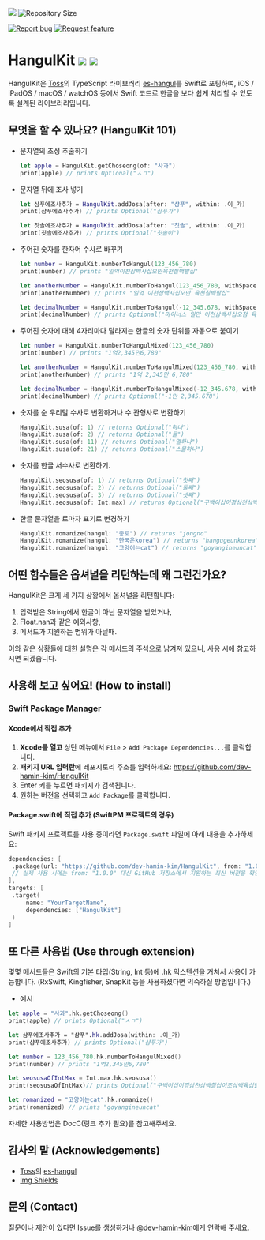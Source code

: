 <!--배지-->
![][license-shield] ![Repository Size][repository-size-shield]

<!--프로젝트 대문 이미지-->

<!--프로젝트 버튼-->
[![Report bug][report-bug-shield]][report-bug-url] [![Request feature][request-feature-shield]][request-feature-url]

<!--Url for Badges-->
[license-shield]: https://img.shields.io/github/license/dev-hamin-kim/HangulKit?labelColor=D8D8D8&color=04B4AE
[repository-size-shield]: https://img.shields.io/github/repo-size/dev-hamin-kim/HangulKit?labelColor=D8D8D8&color=BE81F7

<!--Url for Buttons-->
[readme-eng-shield]: https://img.shields.io/badge/-readme%20in%20English-2E2E2E?style=for-the-badge

[report-bug-shield]: https://img.shields.io/badge/-%F0%9F%90%9E%20report%20bug-F5A9A9?style=for-the-badge
[report-bug-url]: https://github.com/dev-hamin-kim/HangulKit/issues

[request-feature-shield]: https://img.shields.io/badge/-%E2%9C%A8%20request%20feature-A9D0F5?style=for-the-badge
[request-feature-url]: https://github.com/dev-hamin-kim/HangulKit/issues

<!--URLS-->
[license-url]: LICENSE

# HangulKit [![](https://img.shields.io/endpoint?url=https%3A%2F%2Fswiftpackageindex.com%2Fapi%2Fpackages%2Fdev-hamin-kim%2FHangulKit%2Fbadge%3Ftype%3Dswift-versions)](https://swiftpackageindex.com/dev-hamin-kim/HangulKit) [![](https://img.shields.io/endpoint?url=https%3A%2F%2Fswiftpackageindex.com%2Fapi%2Fpackages%2Fdev-hamin-kim%2FHangulKit%2Fbadge%3Ftype%3Dplatforms)](https://swiftpackageindex.com/dev-hamin-kim/HangulKit)

HangulKit은 [Toss](https://github.com/toss)의 TypeScript 라이브러리 [es-hangul](https://github.com/toss/es-hangul)를 Swift로 포팅하여,
iOS / iPadOS / macOS / watchOS 등에서 Swift 코드로 한글을 보다 쉽게 처리할 수 있도록 설계된 라이브러리입니다.  

## 무엇을 할 수 있나요? (HangulKit 101)

- 문자열의 초성 추출하기
  ```swift
  let apple = HangulKit.getChoseong(of: "사과")
  print(apple) // prints Optional("ㅅㄱ")
  ```
  
- 문자열 뒤에 조사 넣기
  ```swift
  let 샴푸에조사추가 = HangulKit.addJosa(after: "샴푸", within: .이_가)
  print(샴푸에조사추가) // prints Optional("샴푸가")
  
  let 칫솔에조사추가 = HangulKit.addJosa(after: "칫솔", within: .이_가)
  print(칫솔에조사추가) // prints Optional("칫솔이")
  ```
  
- 주어진 숫자를 한자어 수사로 바꾸기
  ```swift
  let number = HangulKit.numberToHangul(123_456_780)
  print(number) // prints "일억이천삼백사십오만육천칠백팔십"

  let anotherNumber = HangulKit.numberToHangul(123_456_780, withSpace: true)
  print(anotherNumber) // prints "일억 이천삼백사십오만 육천칠백팔십"

  let decimalNumber = HangulKit.numberToHangul(-12_345.678, withSpace: true)
  print(decimalNumber) // prints Optional("마이너스 일만 이천삼백사십오점 육칠팔")
  ```
  
- 주어진 숫자에 대해 4자리마다 달라지는 한글의 숫자 단위를 자동으로 붙이기 
  ```swift
  let number = HangulKit.numberToHangulMixed(123_456_780)
  print(number) // prints "1억2,345만6,780"

  let anotherNumber = HangulKit.numberToHangulMixed(123_456_780, withSpace: true)
  print(anotherNumber) // prints "1억 2,345만 6,780"

  let decimalNumber = HangulKit.numberToHangulMixed(-12_345.678, withSpace: true)
  print(decimalNumber) // prints Optional("-1만 2,345.678")
  ```

- 숫자를 순 우리말 수사로 변환하거나 수 관형사로 변환하기
  ```swift
  HangulKit.susa(of: 1) // returns Optional("하나")
  HangulKit.susa(of: 2) // returns Optional("둘")
  HangulKit.susa(of: 11) // returns Optional("열하나")
  HangulKit.susa(of: 21) // returns Optional("스물하나")
  ```
  
- 숫자를 한글 서수사로 변환하기.
  ```swift
  HangulKit.seosusa(of: 1) // returns Optional("첫째")
  HangulKit.seosusa(of: 2) // returns Optional("둘째")
  HangulKit.seosusa(of: 3) // returns Optional("셋째")
  HangulKit.seosusa(of: Int.max) // returns Optional("구백이십이경삼천삼백칠십이조삼백육십팔억오천사백칠십칠만오천팔백칠째")
  ```

- 한글 문자열을 로마자 표기로 변경하기
  ```swift
  HangulKit.romanize(hangul: "종로") // returns "jongno"
  HangulKit.romanize(hangul: "한국은korea") // returns "hangugeunkorea"
  HangulKit.romanize(hangul: "고양이는cat") // returns "goyangineuncat"
  ```
<!-- 그 외에도 많은 기능이 있으며, 여기에 Docc 링크 추가?-->

## 어떤 함수들은 옵셔널을 리턴하는데 왜 그런건가요?

HangulKit은 크게 세 가지 상황에서 옵셔널을 리턴합니다:
1. 입력받은 String에서 한글이 아닌 문자열을 받았거나,
2. Float.nan과 같은 예외사항,
3. 메서드가 지원하는 범위가 아닐때.

이와 같은 상황들에 대한 설명은 각 메서드의 주석으로 남겨져 있으니, 사용 시에 참고하시면 되겠습니다.

## 사용해 보고 싶어요! (How to install)

### Swift Package Manager

#### Xcode에서 직접 추가

1. **Xcode를 열고** 상단 메뉴에서 `File` > `Add Package Dependencies...`를 클릭합니다.
2. **패키지 URL 입력란**에 레포지토리 주소를 입력하세요: https://github.com/dev-hamin-kim/HangulKit
3. Enter 키를 누르면 패키지가 검색됩니다.
4. 원하는 버전을 선택하고 `Add Package`를 클릭합니다.

#### Package.swift에 직접 추가 (SwiftPM 프로젝트의 경우)

Swift 패키지 프로젝트를 사용 중이라면 `Package.swift` 파일에 아래 내용을 추가하세요:

```swift
dependencies: [
 .package(url: "https://github.com/dev-hamin-kim/HangulKit", from: "1.0.0")
 // 실제 사용 시에는 from: "1.0.0" 대신 GitHub 저장소에서 지원하는 최신 버전을 확인하여 지정하세요.
],
targets: [
 .target(
     name: "YourTargetName",
     dependencies: ["HangulKit"]
 )
]
```

## 또 다른 사용법 (Use through extension)
몇몇 메서드들은 Swift의 기본 타입(String, Int 등)에 .hk 익스텐션을 거쳐서 사용이 가능합니다.
(RxSwift, Kingfisher, SnapKit 등을 사용하셨다면 익숙하실 방법입니다.)

- 예시
```swift
let apple = "사과".hk.getChoseong()
print(apple) // prints Optional("ㅅㄱ")

let 샴푸에조사추가 = "샴푸".hk.addJosa(within: .이_가)
print(샴푸에조사추가) // prints Optional("샴푸가")

let number = 123_456_780.hk.numberToHangulMixed()
print(number) // prints "1억2,345만6,780"

let seosusaOfIntMax = Int.max.hk.seosusa()
print(seosusaOfIntMax)// prints Optional("구백이십이경삼천삼백칠십이조삼백육십팔억오천사백칠십칠만오천팔백칠째")

let romanized = "고양이는cat".hk.romanize()
print(romanized) // prints "goyangineuncat"

```

자세한 사용방법은 DocC(링크 추가 필요)를 참고해주세요.

## 감사의 말 (Acknowledgements)

- [Toss](https://github.com/toss)의 [es-hangul](https://github.com/toss/es-hangul)
- [Img Shields](https://shields.io/)

## 문의 (Contact)

질문이나 제안이 있다면 Issue를 생성하거나 [@dev-hamin-kim](https://github.com/dev-hamin-kim)에게 연락해 주세요.
